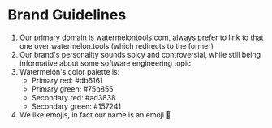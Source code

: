 # Brand Guidelines

1. Our primary domain is watermelontools.com, always prefer to link to that one over watermelon.tools (which redirects to the former)
2. Our brand's personality sounds spicy and controversial, while still being informative about some software engineering topic
3. Watermelon's color palette is:
   - Primary red: #db6161
   - Primary green: #75b855
   - Secondary red: #ad3838
   - Secondary green: #157241
4. We like emojis, in fact our name is an emoji 🍉
